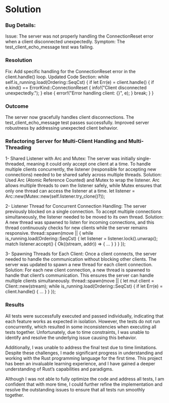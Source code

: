 # Solution
### **Bug Details**:
Issue: The server was not properly handling the ConnectionReset error when a client disconnected unexpectedly.
Symptom: The test_client_echo_message test was failing.

### **Resolution**
Fix: Add specific handling for the ConnectionReset error in the client.handle() loop.
Updated Code Section:
while self.is_running.load(Ordering::SeqCst) {
    if let Err(e) = client.handle() {
        if e.kind() == ErrorKind::ConnectionReset {
            info!("Client disconnected unexpectedly.");
        } else {
            error!("Error handling client: {}", e);
        }
        break;
    }
}

### **Outcome**
The server now gracefully handles client disconnections.
The test_client_echo_message test passes successfully.
Improved server robustness by addressing unexpected client behavior.

### **Refactoring Server for Multi-Client Handling and Multi-Threading**
1- Shared Listener with Arc and Mutex:
The server was initially single-threaded, meaning it could only accept one client at a time. To handle multiple clients concurrently, the listener (responsible for accepting new connections) needed to be shared safely across multiple threads.
Solution: Used Arc (Atomic Reference Counted) and Mutex to wrap the listener. Arc allows multiple threads to own the listener safely, while Mutex ensures that only one thread can access the listener at a time.
let listener = Arc::new(Mutex::new(self.listener.try_clone()?));

2- Listener Thread for Concurrent Connection Handling:
The server previously blocked on a single connection. To accept multiple connections simultaneously, the listener needed to be moved to its own thread.
Solution: A new thread was spawned to listen for incoming connections, and this thread continuously checks for new clients while the server remains responsive.
thread::spawn(move || {
    while is_running.load(Ordering::SeqCst) {
        let listener = listener.lock().unwrap();
        match listener.accept() {
            Ok((stream, addr)) => { ... }
        }
    }
});

3- Spawning Threads for Each Client:
Once a client connects, the server needed to handle the communication without blocking other clients. The server was updated to spawn a new thread for each client connection.
Solution: For each new client connection, a new thread is spawned to handle that client’s communication. This ensures the server can handle multiple clients simultaneously.
thread::spawn(move || {
    let mut client = Client::new(stream);
    while is_running.load(Ordering::SeqCst) {
        if let Err(e) = client.handle() { ... }
    }
});

### **Results**
All tests were successfully executed and passed individually, indicating that each feature works as expected in isolation. However, the tests do not run concurrently, which resulted in some inconsistencies when executing all tests together. Unfortunately, due to time constraints, I was unable to identify and resolve the underlying issue causing this behavior.

Additionally, I was unable to address the final test due to time limitations. Despite these challenges, I made significant progress in understanding and working with the Rust programming language for the first time. This project has been an invaluable learning experience, and I have gained a deeper understanding of Rust’s capabilities and paradigms.

Although I was not able to fully optimize the code and address all tests, I am confident that with more time, I could further refine the implementation and resolve the outstanding issues to ensure that all tests run smoothly together.

